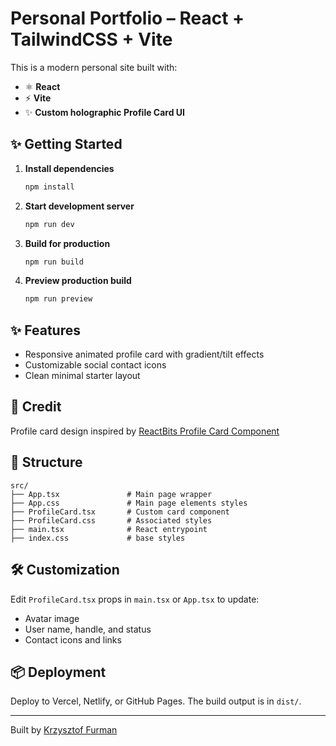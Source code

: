 # Personal Portfolio – React + TailwindCSS + Vite

This is a modern personal site built with:

* ⚛️ **React**
* ⚡ **Vite**
* ✨ **Custom holographic Profile Card UI**

## ✨ Getting Started

1. **Install dependencies**

   ```bash
   npm install
   ```

2. **Start development server**

   ```bash
   npm run dev
   ```

3. **Build for production**

   ```bash
   npm run build
   ```

4. **Preview production build**

   ```bash
   npm run preview
   ```

## ✨ Features

* Responsive animated profile card with gradient/tilt effects
* Customizable social contact icons
* Clean minimal starter layout

## 🧱 Credit

Profile card design inspired by [ReactBits Profile Card Component](https://www.reactbits.dev/components/profile-card)

## 📁 Structure

```
src/
├── App.tsx               # Main page wrapper
├── App.css               # Main page elements styles
├── ProfileCard.tsx       # Custom card component
├── ProfileCard.css       # Associated styles
├── main.tsx              # React entrypoint
├── index.css             # base styles
```

## 🛠️ Customization

Edit `ProfileCard.tsx` props in `main.tsx` or `App.tsx` to update:

* Avatar image
* User name, handle, and status
* Contact icons and links

## 📦 Deployment

Deploy to Vercel, Netlify, or GitHub Pages. The build output is in `dist/`.

---

Built by [Krzysztof Furman](https://github.com/krisfur)